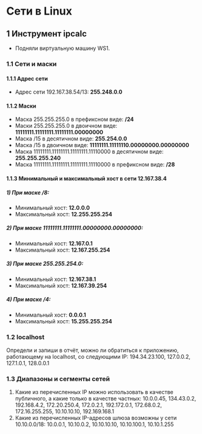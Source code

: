 # Сети в Linux
## 1 Инструмент ipcalc
* Подняли виртуальную машину WS1.
### 1.1 Сети и маски
#### 1.1.1 Адрес сети
* Адрес сети 192.167.38.54/13: **255.248.0.0**
#### 1.1.2 Маски
* Маска 255.255.255.0 в префиксном виде: **/24**
* Маски 255.255.255.0 в двоичном виде: **11111111.11111111.11111111.00000000**
* Маска /15 в десятичном виде: **255.254.0.0**
* Маска /15 в двоичном виде: **11111111.11111110.00000000.00000000**
* Маска 11111111.11111111.11111111.11110000 в десятичном виде: **255.255.255.240**
* Маска 11111111.11111111.11111111.11110000 в префиксном виде: **/28**
#### 1.1.3 Минимальный и максимальный хост в сети 12.167.38.4
##### 1) При маске /8:
* Минимальный хост: **12.0.0.0**
* Максимальный хост: **12.255.255.254**
##### 2) При маске 11111111.11111111.00000000.00000000:
* Минимальный хост: **12.167.0.1**
* Максимальный хост: **12.167.255.254**
##### 3) При маске 255.255.254.0:
* Минимальный хост: **12.167.38.1**
* Максимальный хост: **12.167.39.254**
##### 4) При маске /4:
* Минимальный хост: **0.0.0.1**
* Максимальный хост: **15.255.255.254**
### 1.2 localhost
Определи и запиши в отчёт, можно ли обратиться к приложению, работающему на localhost, со следующими IP: 194.34.23.100, 127.0.0.2, 127.1.0.1, 128.0.0.1
### 1.3 Диапазоны и сегменты сетей
1) Какие из перечисленных IP можно использовать в качестве публичного, а какие только в качестве частных: 10.0.0.45, 134.43.0.2, 192.168.4.2, 172.20.250.4, 172.0.2.1, 192.172.0.1, 172.68.0.2, 172.16.255.255, 10.10.10.10, 192.169.168.1
2) Какие из перечисленных IP-адресов шлюза возможны у сети 10.10.0.0/18: 10.0.0.1, 10.10.0.2, 10.10.10.10, 10.10.100.1, 10.10.1.255